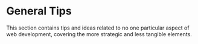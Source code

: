# General Tips

This section contains tips and ideas related to no one particular aspect of web development, covering the more strategic and less tangible elements.
